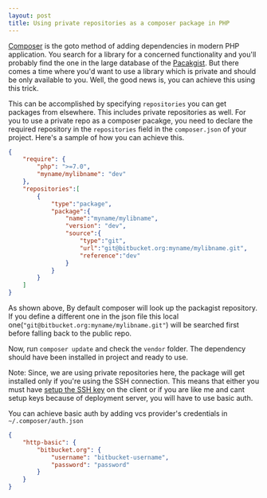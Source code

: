```yaml
---
layout: post
title: Using private repositories as a composer package in PHP
---
```


[Composer](https://getcomposer.org) is the goto method of adding dependencies in modern PHP application. You search for a library for a concerned functionality and you'll probably find the one in the large database of the [Pacakgist](https://packagist.org). But there comes a time where you'd want to use a library which is private and should be only available to you. Well, the good news is, you can achieve this using this trick.

This can be accomplished by specifying `repositories` you can get packages from elsewhere. This includes private repositories as well. For you to use a private repo as a composer pacakge, you need to declare the required repository in the `repositories` field in the `composer.json` of your project. Here's a sample of how you can achieve this.


```json
{
    "require": {
        "php": ">=7.0",
        "myname/mylibname": "dev"
    },
    "repositories":[
        {
            "type":"package",
            "package":{
                "name":"myname/mylibname",
                "version": "dev",
                "source":{
                    "type":"git",
                    "url":"git@bitbucket.org:myname/mylibname.git",
                    "reference":"dev"
                }
            }
        }
    ]
}
```

As shown above, By default composer will look up the packagist repository. If you define a different one in the json file this local one(`"git@bitbucket.org:myname/mylibname.git"`) will be searched first before falling back to the public repo. 

Now, run `composer update` and check the `vendor` folder. The dependency should have been installed in project and ready to use.

Note: Since, we are using private repositories here, the package will get installed only if you're using the SSH connection. This means that either you must have [setup the SSH key](https://confluence.atlassian.com/bitbucket/set-up-an-ssh-key-728138079.html) on the client or if you are like me and cant setup keys because of deployment server, you will have to use basic auth.

You can achieve basic auth by adding vcs provider's credentials in `~/.composer/auth.json`

```json
{
    "http-basic": {
        "bitbucket.org": {
            "username": "bitbucket-username",
            "password": "password"
        }
    }
}
```
